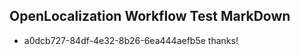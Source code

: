 ## OpenLocalization Workflow Test MarkDown
* a0dcb727-84df-4e32-8b26-6ea444aefb5e 
thanks!<!--HONumber=Mar16_HO3-->
